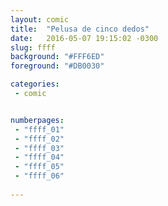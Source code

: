 ```yaml
---
layout: comic
title:  "Pelusa de cinco dedos"
date:   2016-05-07 19:15:02 -0300
slug: ffff 
background: "#FFF6ED"
foreground: "#DB0030"

categories:
 - comic


numberpages:
 - "ffff_01"
 - "ffff_02"
 - "ffff_03"
 - "ffff_04"
 - "ffff_05"
 - "ffff_06"
 
---
```


